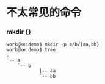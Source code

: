 # 不太常见的命令

### mkdir {}
```
work@ke:demo$ mkdir -p a/b/{aa,bb}
work@ke:demo$ tree
.
`-- a
    `-- b
            |-- aa
            `-- bb
```
